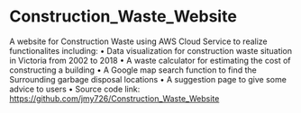 # Construction_Waste_Website
A website for Construction Waste using AWS Cloud Service to realize functionalites including:
• Data visualization for construction waste situation in Victoria from 2002 to 2018
• A waste calculator for estimating the cost of constructing a building
• A Google map search function to find the Surrounding garbage disposal locations
• A suggestion page to give some advice to users
• Source code link: https://github.com/jmy726/Construction_Waste_Website
